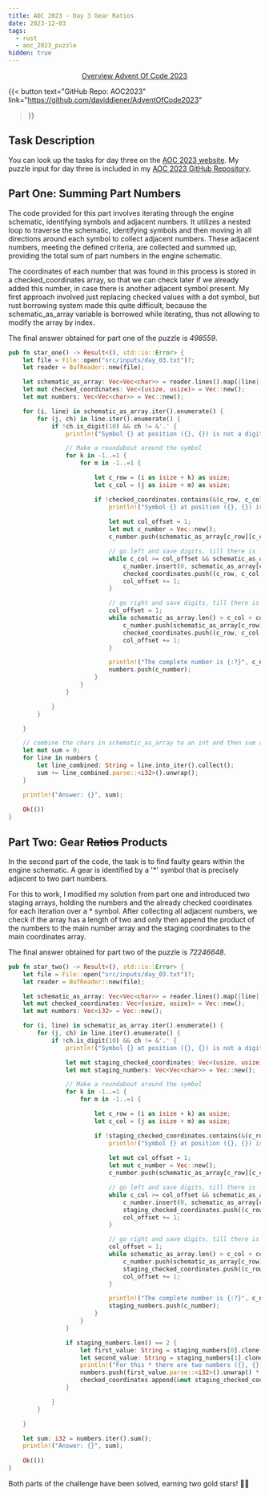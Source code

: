 ```yaml
---
title: AOC 2023 - Day 3 Gear Ratios
date: 2023-12-03
tags:
  - rust
  - aoc_2023_puzzle
hidden: true
---
```


<div style="text-align: center;">
    <a href="/posts/aoc2023/challenge">Overview Advent Of Code 2023</a>
</div>

{{< button
text="GitHub Repo: AOC2023" 
link="https://github.com/daviddiener/AdventOfCode2023" 
>}}

## Task Description
You can look up the tasks for day three on the [AOC 2023 website](https://adventofcode.com/2023/day/3). My puzzle input for day three is included in my [AOC 2023 GitHub Repository](https://github.com/daviddiener/AdventOfCode2023/blob/master/src/inputs/day_03.txt).

## Part One: Summing Part Numbers
The code provided for this part involves iterating through the engine schematic, identifying symbols and adjacent numbers. It utilizes a nested loop to traverse the schematic, identifying symbols and then moving in all directions around each symbol to collect adjacent numbers. These adjacent numbers, meeting the defined criteria, are collected and summed up, providing the total sum of part numbers in the engine schematic. 


The coordinates of each number that was found in this process is stored in a checked_coordinates array, so that we can check later if we already added this number, in case there is another adjacent symbol present. My first approach involved just replacing checked values with a dot symbol, but rust borrowing system made this quite difficult, because the schematic_as_array variable is borrowed while iterating, thus not allowing to modify the array by index.

The final answer obtained for part one of the puzzle is *498559*.

```rust
pub fn star_one() -> Result<(), std::io::Error> {
    let file = File::open("src/inputs/day_03.txt")?;
    let reader = BufReader::new(file);

    let schematic_as_array: Vec<Vec<char>> = reader.lines().map(|line| line.unwrap().chars().collect()).collect();
    let mut checked_coordinates: Vec<(usize, usize)> = Vec::new();
    let mut numbers: Vec<Vec<char>> = Vec::new();

    for (i, line) in schematic_as_array.iter().enumerate() {
        for (j, ch) in line.iter().enumerate() {
            if !ch.is_digit(10) && ch != &'.' {
                println!("Symbol {} at position ({}, {}) is not a digit or a dot", ch, i, j);

                // Make a roundabout around the symbol
                for k in -1..=1 {
                    for m in -1..=1 {

                        let c_row = (i as isize + k) as usize;
                        let c_col = (j as isize + m) as usize;

                        if !checked_coordinates.contains(&(c_row, c_col)) && schematic_as_array[c_row][c_col].is_digit(10)  {
                            println!("Symbol {} at position ({}, {}) is a digit", schematic_as_array[c_row][c_col], c_row, c_col);
                            
                            let mut col_offset = 1;
                            let mut c_number = Vec::new();
                            c_number.push(schematic_as_array[c_row][c_col]);

                            // go left and save digits, till there is  another symbol
                            while c_col >= col_offset && schematic_as_array[c_row][c_col - col_offset].is_digit(10) {
                                c_number.insert(0, schematic_as_array[c_row][c_col - col_offset]);
                                checked_coordinates.push((c_row, c_col - col_offset));
                                col_offset += 1;
                            }

                            // go right and save digits, till there is  another symbol
                            col_offset = 1;
                            while schematic_as_array.len() > c_col + col_offset && schematic_as_array[c_row][c_col + col_offset].is_digit(10) {
                                c_number.push(schematic_as_array[c_row][c_col + col_offset]);
                                checked_coordinates.push((c_row, c_col + col_offset));
                                col_offset += 1;
                            }

                            println!("The complete number is {:?}", c_number);
                            numbers.push(c_number);
                        }
                    }
                }

            }
        }

    }

    // combine the chars in schematic_as_array to an int and then sum all up
    let mut sum = 0;
    for line in numbers {
        let line_combined: String = line.into_iter().collect();
        sum += line_combined.parse::<i32>().unwrap();
    }

    println!("Answer: {}", sum);
   
    Ok(())
}
```

## Part Two: Gear ~~Ratios~~ Products
In the second part of the code, the task is to find faulty gears within the engine schematic. A gear is identified by a '*' symbol that is precisely adjacent to two part numbers. 

For this to work, I modified my solution from part one and introduced two staging arrays, holding the numbers and the already checked coordinates for each iteration over a * symbol. After collecting all adjacent numbers, we check if the array has a length of two and only then append the product of the numbers to the main number array and the staging coordinates to the main coordinates array.

The final answer obtained for part two of the puzzle is *72246648*.

```rust
pub fn star_two() -> Result<(), std::io::Error> {
    let file = File::open("src/inputs/day_03.txt")?;
    let reader = BufReader::new(file);

    let schematic_as_array: Vec<Vec<char>> = reader.lines().map(|line| line.unwrap().chars().collect()).collect();
    let mut checked_coordinates: Vec<(usize, usize)> = Vec::new();
    let mut numbers: Vec<i32> = Vec::new();

    for (i, line) in schematic_as_array.iter().enumerate() {
        for (j, ch) in line.iter().enumerate() {
            if !ch.is_digit(10) && ch != &'.' {
                println!("Symbol {} at position ({}, {}) is not a digit or a dot", ch, i, j);

                let mut staging_checked_coordinates: Vec<(usize, usize)> = Vec::new();
                let mut staging_numbers: Vec<Vec<char>> = Vec::new();

                // Make a roundabout around the symbol
                for k in -1..=1 {
                    for m in -1..=1 {

                        let c_row = (i as isize + k) as usize;
                        let c_col = (j as isize + m) as usize;

                        if !staging_checked_coordinates.contains(&(c_row, c_col)) && !checked_coordinates.contains(&(c_row, c_col)) && schematic_as_array[c_row][c_col].is_digit(10)  {
                            println!("Symbol {} at position ({}, {}) is a digit", schematic_as_array[c_row][c_col], c_row, c_col);
                            
                            let mut col_offset = 1;
                            let mut c_number = Vec::new();
                            c_number.push(schematic_as_array[c_row][c_col]);

                            // go left and save digits, till there is  another symbol
                            while c_col >= col_offset && schematic_as_array[c_row][c_col - col_offset].is_digit(10) {
                                c_number.insert(0, schematic_as_array[c_row][c_col - col_offset]);
                                staging_checked_coordinates.push((c_row, c_col - col_offset));
                                col_offset += 1;
                            }

                            // go right and save digits, till there is  another symbol
                            col_offset = 1;
                            while schematic_as_array.len() > c_col + col_offset && schematic_as_array[c_row][c_col + col_offset].is_digit(10) {
                                c_number.push(schematic_as_array[c_row][c_col + col_offset]);
                                staging_checked_coordinates.push((c_row, c_col + col_offset));
                                col_offset += 1;
                            }

                            println!("The complete number is {:?}", c_number);
                            staging_numbers.push(c_number);
                        }
                    }
                }

                if staging_numbers.len() == 2 {
                    let first_value: String = staging_numbers[0].clone().into_iter().collect();
                    let second_value: String = staging_numbers[1].clone().into_iter().collect();
                    println!("For this * there are two numbers ({}, {}) to multiply", first_value, second_value);
                    numbers.push(first_value.parse::<i32>().unwrap() * second_value.parse::<i32>().unwrap());
                    checked_coordinates.append(&mut staging_checked_coordinates);
                }

            }
        }

    }    

    let sum: i32 = numbers.iter().sum(); 
    println!("Answer: {}", sum);
   
    Ok(())
}
```

Both parts of the challenge have been solved, earning two gold stars! 🌟🌟
